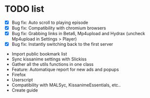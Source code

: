 # TODO list
 - [x] Bug fix: Auto scroll to playing episode
 - [x] Bug fix: Compatibility with chromium browsers
 - [x] Bug fix: Grabbing links in Beta6, Mp4upload and Hydrax (uncheck Mp4upload in Settings > Player)
 - [x] Bug fix: Instantly switching back to the first server
 - Import public bookmark list
 - Sync kissanime settings with Slickiss
 - Gather all the utils functions in one class
 - Feature: Automatique report for new ads and popups
 - Firefox
 - Userscript
 - Compatibility with MALSyc, KissanimeEssentials, etc..
 - Create guide
